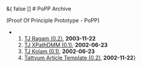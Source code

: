 &{<nil> false <nil> <nil> [] <nil> <nil> <nil> <nil> # PoPP Archive

(Proof Of Principle Prototype - PoPP)

*   
    1.  [TJ Ragam (0.2)](TATTVUM%20Java%20Ragam%20-%2002%20-%202003-11-22.html), **2003-11-22**
    2.  [TJ XPathDMM (0.1)](TATTVUM%20Java%20XPathDMM%20-%2001%20-%202002-06-23.html), **2002-06-23**
    3.  [TJ Kolam (0.1)](TATTVUM%20Java%20Kolam%20-%2001%20-%202002-06-23.html), **2002-06-23**
    4.  [Tattvum Article Template (0.2)](TATTVUM%20Article%20Template%20-%2002%20-%202002-11-22.html), **2002-11-22**}